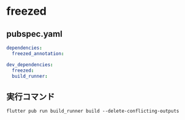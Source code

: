 # freezed

## pubspec.yaml

```pubspec.yaml
dependencies:
  freezed_annotation:

dev_dependencies:
  freezed:
  build_runner:

```

## 実行コマンド

```
flutter pub run build_runner build --delete-conflicting-outputs
```
